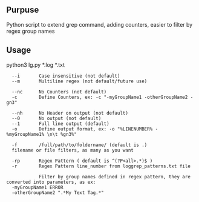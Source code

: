 ## Purpuse

Python script to extend grep command, adding counters, easier to filter by regex group names


## Usage
python3 lg.py *.log *.txt

```
  --i 		Case insensitive (not default)
  --m 		Multiline regex (not default/future use)

  --nc		No Counters (not default)
  -c  		Define Counters, ex: -c "-myGroupName1 -otherGroupName2 -gn3"

  --nh		No Header on output (not default)
  --0 		No output (not default)
  --1 		Full line output (default)
  -o  		Define output format, ex: -o "%LINENUMBER% - %myGroupName1% \n\t %gn3%"

  -f  		/full/path/to/foldername/ (default is .)
  filename or file filters, as many as you want

  -rp 		Regex Pattern ( default is ^(?P<all>.*)$ )
  -r  		Regex Pattern line_number from loggrep_patterns.txt file

      		Filter by group names defined in regex pattern, they are converted into parameters, as ex:
  -myGroupName1 ERROR
  -otherGroupName2 ".*My Text Tag.*"
```
